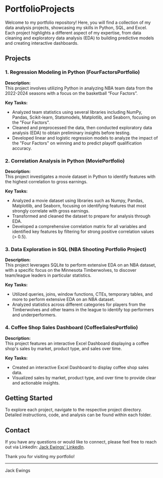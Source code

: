 # PortfolioProjects

Welcome to my portfolio repository! Here, you will find a collection of my data analysis projects, showcasing my skills in Python, SQL, and Excel. Each project highlights a different aspect of my expertise, from data cleaning and exploratory data analysis (EDA) to building predictive models and creating interactive dashboards.

## Projects

### 1. Regression Modeling in Python (FourFactorsPortfolio)
**Description:**  
This project involves utilizing Python in analyzing NBA team data from the 2022-2024 seasons with a focus on the basketball “Four Factors”.

**Key Tasks:**
- Analyzed team statistics using several libraries including NumPy, Pandas, Scikit-learn, Statsmodels, Matplotlib, and Seaborn, focusing on the "Four Factors".
- Cleaned and preprocessed the data, then conducted exploratory data analysis (EDA) to obtain preliminary insights before testing.
- Developed linear and logistic regression models to analyze the impact of the "Four Factors" on winning and to predict playoff qualification accuracy.

### 2. Correlation Analysis in Python (MoviePortfolio)
**Description:**  
This project investigates a movie dataset in Python to identify features with the highest correlation to gross earnings.

**Key Tasks:**
- Analyzed a movie dataset using libraries such as Numpy, Pandas, Matplotlib, and Seaborn, focusing on identifying features that most strongly correlate with gross earnings.
- Transformed and cleaned the dataset to prepare for analysis through EDA.
- Developed a comprehensive correlation matrix for all variables and identified key features by filtering for strong positive correlation values (> 0.5).

### 3. Data Exploration in SQL (NBA Shooting Portfolio Project)
**Description:**  
This project leverages SQLite to perform extensive EDA on an NBA dataset, with a specific focus on the Minnesota Timberwolves, to discover team/league leaders in particular statistics.

**Key Tasks:**
- Utilized queries, joins, window functions, CTEs, temporary tables, and more to perform extensive EDA on an NBA dataset.
- Analyzed statistics across different categories for players from the Timberwolves and other teams in the league to identify top performers and underperformers.

### 4. Coffee Shop Sales Dashboard (CoffeeSalesPortfolio)
**Description:**  
This project features an interactive Excel Dashboard displaying a coffee shop's sales by market, product type, and sales over time.

**Key Tasks:**
- Created an interactive Excel Dashboard to display coffee shop sales data.
- Visualized sales by market, product type, and over time to provide clear and actionable insights.

## Getting Started

To explore each project, navigate to the respective project directory. Detailed instructions, code, and analysis can be found within each folder.

## Contact

If you have any questions or would like to connect, please feel free to reach out via LinkedIn: [Jack Ewings' LinkedIn](https://www.linkedin.com/in/jack-ewings-profile/).

Thank you for visiting my portfolio!

---

Jack Ewings
